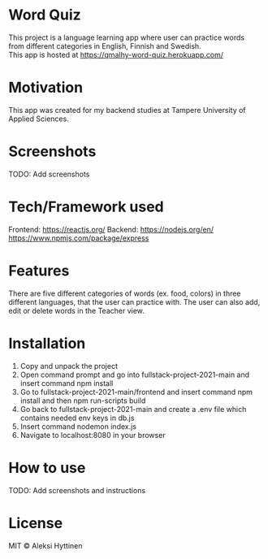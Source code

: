 # Word Quiz
This project is a language learning app where user can practice words  
from different categories in English, Finnish and Swedish.  
This app is hosted at https://qmalhy-word-quiz.herokuapp.com/

# Motivation
This app was created for my backend studies at Tampere University of Applied Sciences.

# Screenshots
TODO: Add screenshots

# Tech/Framework used
Frontend: https://reactjs.org/
Backend: https://nodejs.org/en/
         https://www.npmjs.com/package/express

# Features
There are five different categories of words (ex. food, colors) 
in three different languages, that the user can practice with.
The user can also add, edit or delete words in the Teacher view.

# Installation
1. Copy and unpack the project
2. Open command prompt and go into fullstack-project-2021-main and insert command npm install
3. Go to fullstack-project-2021-main/frontend and insert command npm install and then npm run-scripts build
4. Go back to fullstack-project-2021-main and create a .env file which contains needed env keys in db.js
5. Insert command nodemon index.js
6. Navigate to localhost:8080 in your browser

# How to use
TODO: Add screenshots and instructions

# License
MIT © Aleksi Hyttinen
